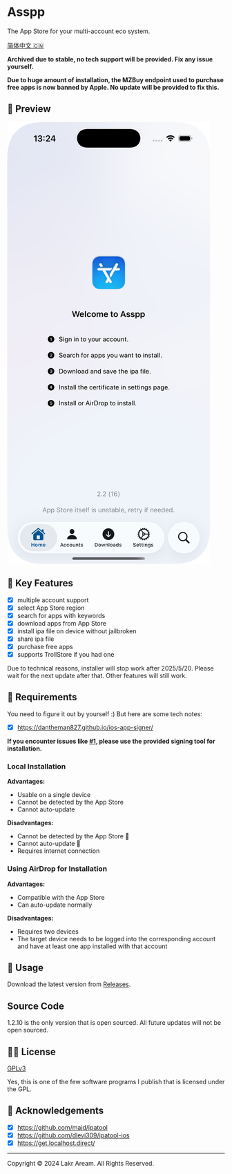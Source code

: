 # Asspp

The App Store for your multi-account eco system.

[简体中文 🇨🇳](./Resources/i18n/zh-Hans/README.md)

**Archived due to stable, no tech support will be provided. Fix any issue yourself.**

**Due to huge amount of installation, the MZBuy endpoint used to purchase free apps is now banned by Apple. No update will be provided to fix this.**

## 👀 Preview

![Screenshot](./Resources/Screenshots/Screenshot-0.png)

## 🌟 Key Features

- [x] multiple account support
- [x] select App Store region
- [x] search for apps with keywords
- [x] download apps from App Store
- [x] install ipa file on device without jailbroken
- [x] share ipa file
- [x] purchase free apps
- [x] supports TrollStore if you had one

Due to technical reasons, installer will stop work after 2025/5/20. Please wait for the next update after that. Other features will still work.

## 📝 Requirements

You need to figure it out by yourself :) But here are some tech notes:

- [x] https://dantheman827.github.io/ios-app-signer/

**If you encounter issues like [#1](https://github.com/Lakr233/Asspp/issues/1), please use the provided signing tool for installation.**

### Local Installation

**Advantages:**

- Usable on a single device
- Cannot be detected by the App Store
- Cannot auto-update

**Disadvantages:**

- Cannot be detected by the App Store 🤡
- Cannot auto-update 🤡
- Requires internet connection

### Using AirDrop for Installation

**Advantages:**

- Compatible with the App Store
- Can auto-update normally

**Disadvantages:**

- Requires two devices
- The target device needs to be logged into the corresponding account and have at least one app installed with that account

## 🚀 Usage

Download the latest version from [Releases](https://github.com/Lakr233/Asspp/releases).

## Source Code

1.2.10 is the only version that is open sourced. All future updates will not be open sourced.

## 🧑‍⚖️ License

[GPLv3](./LICENSE)

Yes, this is one of the few software programs I publish that is licensed under the GPL.

## 🥰 Acknowledgements

- [x] https://github.com/majd/ipatool
- [x] https://github.com/dlevi309/ipatool-ios
- [x] https://get.localhost.direct/

---

Copyright © 2024 Lakr Aream. All Rights Reserved.